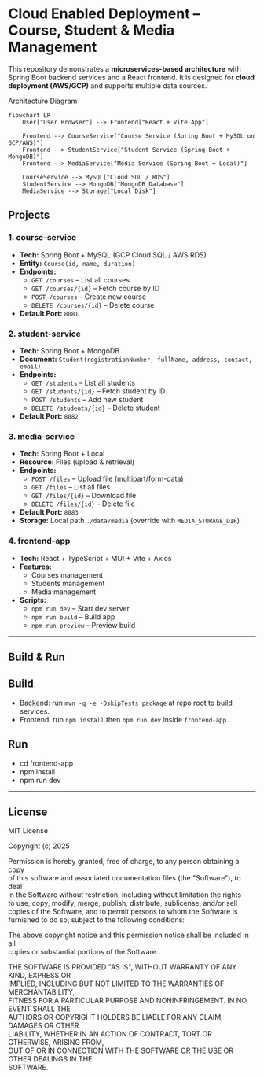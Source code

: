# Cloud Enabled Deployment – Course, Student & Media Management

This repository demonstrates a **microservices-based architecture** with Spring Boot backend services and a React frontend. It is designed for **cloud deployment (AWS/GCP)** and supports multiple data sources.


Architecture Diagram

```mermaid
flowchart LR
    User["User Browser"] --> Frontend["React + Vite App"]

    Frontend --> CourseService["Course Service (Spring Boot + MySQL on GCP/AWS)"]
    Frontend --> StudentService["Student Service (Spring Boot + MongoDB)"]
    Frontend --> MediaService["Media Service (Spring Boot + Local)"]
    
    CourseService --> MySQL["Cloud SQL / RDS"]
    StudentService --> MongoDB["MongoDB Database"]
    MediaService --> Storage["Local Disk"]
```





## Projects

### 1. course-service
- **Tech:** Spring Boot + MySQL (GCP Cloud SQL / AWS RDS)
- **Entity:** `Course(id, name, duration)`
- **Endpoints:**
  - `GET /courses` – List all courses
  - `GET /courses/{id}` – Fetch course by ID
  - `POST /courses` – Create new course
  - `DELETE /courses/{id}` – Delete course
- **Default Port:** `8081`

### 2. student-service
- **Tech:** Spring Boot + MongoDB
- **Document:** `Student(registrationNumber, fullName, address, contact, email)`
- **Endpoints:**
  - `GET /students` – List all students
  - `GET /students/{id}` – Fetch student by ID
  - `POST /students` – Add new student
  - `DELETE /students/{id}` – Delete student
- **Default Port:** `8082`

### 3. media-service
- **Tech:** Spring Boot + Local
- **Resource:** Files (upload & retrieval)
- **Endpoints:**
  - `POST /files` – Upload file (multipart/form-data)
  - `GET /files` – List all files
  - `GET /files/{id}` – Download file
  - `DELETE /files/{id}` – Delete file
- **Default Port:** `8083`
- **Storage:** Local path `./data/media` (override with `MEDIA_STORAGE_DIR`)

### 4. frontend-app
- **Tech:** React + TypeScript + MUI + Vite + Axios
- **Features:**
  - Courses management
  - Students management
  - Media management
- **Scripts:**
  - `npm run dev` – Start dev server
  - `npm run build` – Build app
  - `npm run preview` – Preview build

---

## Build & Run

## Build

- Backend: run `mvn -q -e -DskipTests package` at repo root to build services.
- Frontend: run `npm install` then `npm run dev` inside `frontend-app`.

## Run
- cd frontend-app
- npm install
- npm run dev

---

## License

MIT License

Copyright (c) 2025

Permission is hereby granted, free of charge, to any person obtaining a copy  
of this software and associated documentation files (the "Software"), to deal  
in the Software without restriction, including without limitation the rights  
to use, copy, modify, merge, publish, distribute, sublicense, and/or sell  
copies of the Software, and to permit persons to whom the Software is  
furnished to do so, subject to the following conditions:

The above copyright notice and this permission notice shall be included in all  
copies or substantial portions of the Software.

THE SOFTWARE IS PROVIDED "AS IS", WITHOUT WARRANTY OF ANY KIND, EXPRESS OR  
IMPLIED, INCLUDING BUT NOT LIMITED TO THE WARRANTIES OF MERCHANTABILITY,  
FITNESS FOR A PARTICULAR PURPOSE AND NONINFRINGEMENT. IN NO EVENT SHALL THE  
AUTHORS OR COPYRIGHT HOLDERS BE LIABLE FOR ANY CLAIM, DAMAGES OR OTHER  
LIABILITY, WHETHER IN AN ACTION OF CONTRACT, TORT OR OTHERWISE, ARISING FROM,  
OUT OF OR IN CONNECTION WITH THE SOFTWARE OR THE USE OR OTHER DEALINGS IN THE  
SOFTWARE.  

